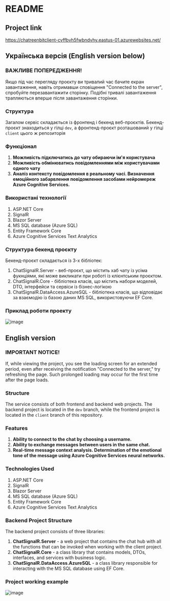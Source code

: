 # README 
## Project link
https://chatreenbitclient-cvffbvh5fwbndvhy.eastus-01.azurewebsites.net/
## Українська версія (English version below)
### ВАЖЛИВЕ ПОПЕРЕДЖЕННЯ! 
Якщо під час перегляду проєкту ви тривалий час бачите екран завантаження, навіть отримавши сповіщення "Connected to the server", спробуйте перезавантажити сторінку. Подібні тривалі завантаження трапляються вперше після завантаження сторінки.
### Структура
Загалом сервіс складається із фронтенд і бекенд веб-проєктів. Бекенд-проєкт знаходиться у гілці `dev`, а фронтенд-проєкт розташований у гілці `client` цього ж репозиторія
### Функціонал
1. **Можливість підключатись до чату обираючи ім'я користувача**
2. **Можливість обмінюватись повідомленнями між користувачами одного чату**
3. **Аналіз контексту повідомлення в реальному часі. Визначення емоційного забарвлення повідомлення засобами нейромереж Azure Cognitive Services.**
### Використані технології
1. ASP.NET Core
2. SignalR
3. Blazor Server
4. MS SQL database (Azure SQL)
5. Entity Framework Core 
6. Azure Cognitive Services Text Analytics
### Структура бекенд проєкту
Бекенд-проєкт складається із 3-х бібліотек:
1. ChatSignalR.Server - веб-проєкт, що містить хаб чату із усіма фукнціями, які може викликати при роботі із клієнтським проєктом.
2. ChatSignalR.Core - бібліотека класів, що містить набори моделей, DTO, інтерфейси та сервіси із бізнес-логікою
3. ChatSignalR.DataAccess.AzureSQL - бібліотека класів, що відповідає за взаємодію із базою даних MS SQL, використовуючи EF Core.

### Приклад роботи проекту
![image](https://github.com/user-attachments/assets/b95a05c3-3629-4a74-8423-c138dc189a1b)

## English version
### IMPORTANT NOTICE! 
If, while viewing the project, you see the loading screen for an extended period, even after receiving the notification "Connected to the server," try refreshing the page. Such prolonged loading may occur for the first time after the page loads.
### Structure
The service consists of both frontend and backend web projects. The backend project is located in the `dev` branch, while the frontend project is located in the `client` branch of this repository.
### Features
1. **Ability to connect to the chat by choosing a username.**
2. **Ability to exchange messages between users in the same chat.**
3. **Real-time message context analysis. Determination of the emotional tone of the message using Azure Cognitive Services neural networks.**
### Technologies Used
1. ASP.NET Core
2. SignalR
3. Blazor Server
4. MS SQL database (Azure SQL)
5. Entity Framework Core 
6. Azure Cognitive Services Text Analytics
### Backend Project Structure
The backend project consists of three libraries:
1. **ChatSignalR.Server** - a web project that contains the chat hub with all the functions that can be invoked when working with the client project.
2. **ChatSignalR.Core** - a class library that contains models, DTOs, interfaces, and services with business logic.
3. **ChatSignalR.DataAccess.AzureSQL** - a class library responsible for interacting with the MS SQL database using EF Core.

### Project working example
![image](https://github.com/user-attachments/assets/b95a05c3-3629-4a74-8423-c138dc189a1b)
